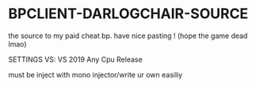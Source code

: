 # BPCLIENT-DARLOGCHAIR-SOURCE
the source to my paid cheat bp. have nice pasting ! (hope the game dead lmao)

SETTINGS VS:
VS 2019
Any Cpu
Release

must be inject with mono injector/write ur own easiliy
